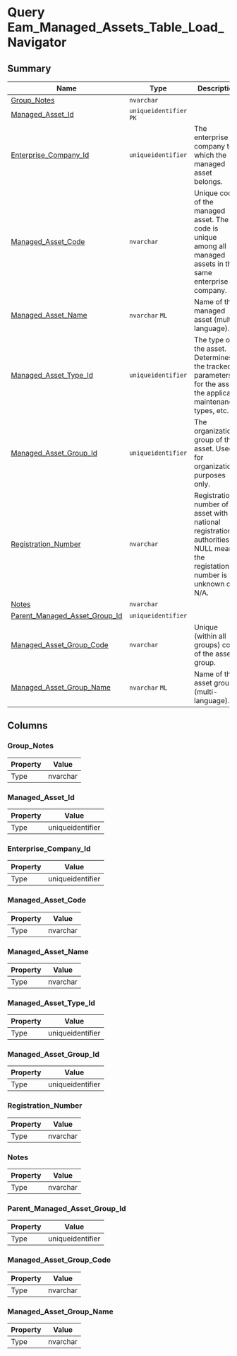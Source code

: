 # Query Eam_Managed_Assets_Table_Load_Navigator


## Summary

| Name | Type | Description |
| - | - | --- |
|[Group_Notes](#group_notes)|`nvarchar` ||
|[Managed_Asset_Id](#managed_asset_id)|`uniqueidentifier` `PK`||
|[Enterprise_Company_Id](#enterprise_company_id)|`uniqueidentifier` |The enterprise company to which the managed asset belongs.|
|[Managed_Asset_Code](#managed_asset_code)|`nvarchar` |Unique code of the managed asset. The code is unique among all managed assets in the same enterprise company.|
|[Managed_Asset_Name](#managed_asset_name)|`nvarchar` `ML`|Name of the managed asset (multi-language).|
|[Managed_Asset_Type_Id](#managed_asset_type_id)|`uniqueidentifier` |The type of the asset. Determines the tracked parameters for the asset, the applicable maintenance types, etc.|
|[Managed_Asset_Group_Id](#managed_asset_group_id)|`uniqueidentifier` |The organizational group of the asset. Used for organizational purposes only.|
|[Registration_Number](#registration_number)|`nvarchar` |Registration number of the asset with the national registration authorities. NULL means the registation number is unknown or N/A.|
|[Notes](#notes)|`nvarchar` ||
|[Parent_Managed_Asset_Group_Id](#parent_managed_asset_group_id)|`uniqueidentifier` ||
|[Managed_Asset_Group_Code](#managed_asset_group_code)|`nvarchar` |Unique (within all groups) code of the asset group.|
|[Managed_Asset_Group_Name](#managed_asset_group_name)|`nvarchar` `ML`|Name of the asset group (multi-language).|

## Columns

### Group_Notes

| Property | Value |
| - | - |
|Type|nvarchar|

### Managed_Asset_Id

| Property | Value |
| - | - |
|Type|uniqueidentifier|

### Enterprise_Company_Id

| Property | Value |
| - | - |
|Type|uniqueidentifier|

### Managed_Asset_Code

| Property | Value |
| - | - |
|Type|nvarchar|

### Managed_Asset_Name

| Property | Value |
| - | - |
|Type|nvarchar|

### Managed_Asset_Type_Id

| Property | Value |
| - | - |
|Type|uniqueidentifier|

### Managed_Asset_Group_Id

| Property | Value |
| - | - |
|Type|uniqueidentifier|

### Registration_Number

| Property | Value |
| - | - |
|Type|nvarchar|

### Notes

| Property | Value |
| - | - |
|Type|nvarchar|

### Parent_Managed_Asset_Group_Id

| Property | Value |
| - | - |
|Type|uniqueidentifier|

### Managed_Asset_Group_Code

| Property | Value |
| - | - |
|Type|nvarchar|

### Managed_Asset_Group_Name

| Property | Value |
| - | - |
|Type|nvarchar|


